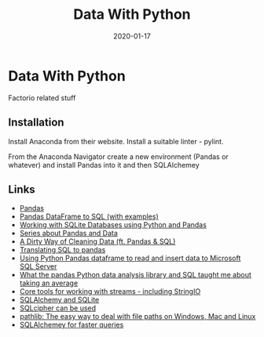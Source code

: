 ﻿---
date: "2020-01-17"
title: "Data With Python"
---

# Data With Python
Factorio related stuff

## Installation
Install Anaconda from their website.  Install a suitable linter - pylint.

From the Anaconda Navigator create a new environment (Pandas or whatever) and install Pandas into it and then SQLAlchemey





## Links
* [Pandas](https://pandas.pydata.org/)
* [Pandas DataFrame to SQL (with examples)](https://datatofish.com/pandas-dataframe-to-sql/)
* [Working with SQLite Databases using Python and Pandas](https://www.dataquest.io/blog/python-pandas-databases/)
* [Series about Pandas and Data](https://hackersandslackers.com/pandas-and-sqlalchemy)
* [A Dirty Way of Cleaning Data (ft. Pandas & SQL)](https://hackersandslackers.com/dirty-data-cleaning-pandas-sql/)
* [Translating SQL to pandas](http://sergilehkyi.com/translating-sql-to-pandas/)
* [Using Python Pandas dataframe to read and insert data to Microsoft SQL Server](https://tomaztsql.wordpress.com/2018/07/15/using-python-pandas-dataframe-to-read-and-insert-data-to-microsoft-sql-server/comment-page-1/)
* [What the pandas Python data analysis library and SQL taught me about taking an average](https://opensource.com/article/18/4/analyzing-data-python)
* [Core tools for working with streams - including StringIO](https://docs.python.org/3/library/io.html)
* [SQLAlchemy and SQLite](https://docs.sqlalchemy.org/en/13/dialects/sqlite.html)
* [SQLcipher can be used](https://www.zetetic.net/sqlcipher/)
* [pathlib: The easy way to deal with file paths on Windows, Mac and Linux](https://medium.com/@ageitgey/python-3-quick-tip-the-easy-way-to-deal-with-file-paths-on-windows-mac-and-linux-11a072b58d5f)
* [SQLAlchemey for faster queries](https://pythondata.com/quick-tip-sqlalchemy-for-mysql-and-pandas/)

